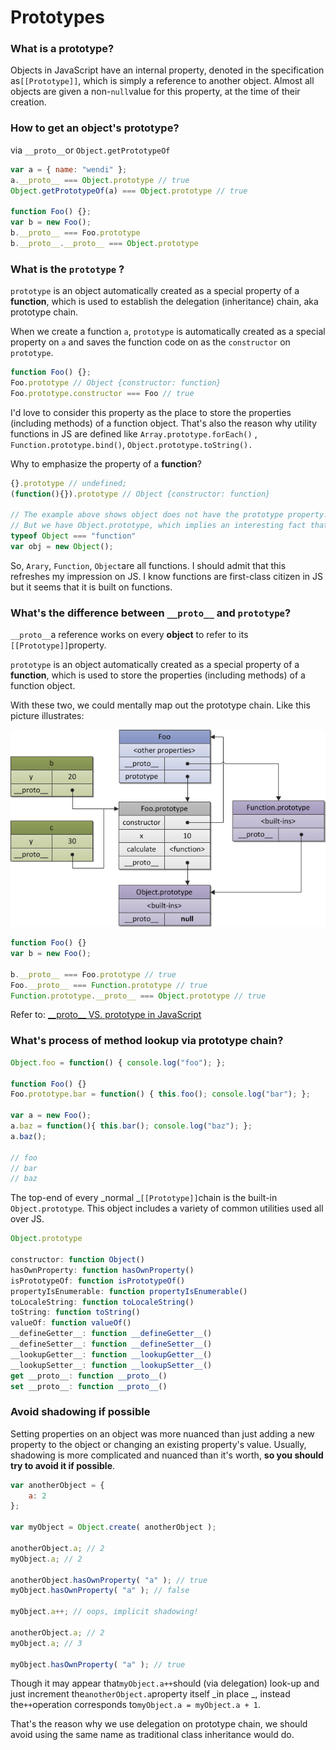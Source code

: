 # Prototypes

### What is a prototype?

Objects in JavaScript have an internal property, denoted in the specification as`[[Prototype]]`, which is simply a reference to another object. Almost all objects are given a non-`null`value for this property, at the time of their creation.

### How to get an object's prototype?

via `__proto__`or `Object.getPrototypeOf`

```js
var a = { name: "wendi" };
a.__proto__ === Object.prototype // true
Object.getPrototypeOf(a) === Object.prototype // true

function Foo() {};
var b = new Foo();
b.__proto__ === Foo.prototype
b.__proto__.__proto__ === Object.prototype
```

### What is the `prototype` ?

`prototype` is an object automatically created as a special property of a **function**, which is used to establish the delegation \(inheritance\) chain, aka prototype chain.

When we create a function `a`, `prototype` is automatically created as a special property on `a` and saves the function code on as the `constructor` on `prototype`.

```js
function Foo() {};
Foo.prototype // Object {constructor: function}
Foo.prototype.constructor === Foo // true
```

I'd love to consider this property as the place to store the properties \(including methods\) of a function object. That's also the reason why utility functions in JS are defined like `Array.prototype.forEach()` , `Function.prototype.bind()`, `Object.prototype.toString().`

Why to emphasize the property of a **function**?

```js
{}.prototype // undefined;
(function(){}).prototype // Object {constructor: function}

// The example above shows object does not have the prototype property.
// But we have Object.prototype, which implies an interesting fact that
typeof Object === "function"
var obj = new Object();
```

So, `Arary`, `Function`, `Object`are all functions. I should admit that this refreshes my impression on JS. I know functions are first-class citizen in JS but it seems that it is built on functions.

### What's the difference between `__proto__` and `prototype`?

`__proto__`a reference works on every **object** to refer to its `[[Prototype]]`property.

`prototype` is an object automatically created as a special property of a **function**, which is used to store the properties \(including methods\) of a function object.

With these two, we could mentally map out the prototype chain. Like this picture illustrates:

![](/assets/__proto__-vs-prototype.png)

```js
function Foo() {}
var b = new Foo();

b.__proto__ === Foo.prototype // true
Foo.__proto__ === Function.prototype // true
Function.prototype.__proto__ === Object.prototype // true
```

Refer to: [\_\_proto\_\_ VS. prototype in JavaScript](https://stackoverflow.com/questions/9959727/proto-vs-prototype-in-javascript)

### What's process of method lookup via prototype chain?

```js
Object.foo = function() { console.log("foo"); };

function Foo() {}
Foo.prototype.bar = function() { this.foo(); console.log("bar"); };

var a = new Foo();
a.baz = function(){ this.bar(); console.log("baz"); };
a.baz();

// foo
// bar
// baz
```

The top-end of every _normal _`[[Prototype]]`chain is the built-in `Object.prototype`. This object includes a variety of common utilities used all over JS.

```js
Object.prototype

constructor: function Object()
hasOwnProperty: function hasOwnProperty()
isPrototypeOf: function isPrototypeOf()
propertyIsEnumerable: function propertyIsEnumerable()
toLocaleString: function toLocaleString()
toString: function toString()
valueOf: function valueOf()
__defineGetter__: function __defineGetter__()
__defineSetter__: function __defineSetter__()
__lookupGetter__: function __lookupGetter__()
__lookupSetter__: function __lookupSetter__()
get __proto__: function __proto__()
set __proto__: function __proto__()
```

### Avoid shadowing if possible

Setting properties on an object was more nuanced than just adding a new property to the object or changing an existing property's value. Usually, shadowing is more complicated and nuanced than it's worth, **so you should try to avoid it if possible**.

```js
var anotherObject = {
    a: 2
};

var myObject = Object.create( anotherObject );

anotherObject.a; // 2
myObject.a; // 2

anotherObject.hasOwnProperty( "a" ); // true
myObject.hasOwnProperty( "a" ); // false

myObject.a++; // oops, implicit shadowing!

anotherObject.a; // 2
myObject.a; // 3

myObject.hasOwnProperty( "a" ); // true
```

Though it may appear that`myObject.a++`should \(via delegation\) look-up and just increment the`anotherObject.a`property itself _in place _, instead the`++`operation corresponds to`myObject.a = myObject.a + 1`.

That's the reason why we use delegation on prototype chain, we should avoid using the same name as traditional class inheritance would do.

